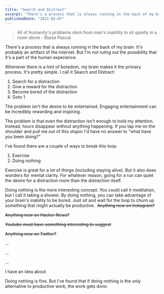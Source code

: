 ```yaml
---
title: "Search and Distract"
excerpt: "There's a process that is always running in the back of my brain. It's probably an artifact of the internet. But I'm not ruling out the possibility that it's a part of the human experience. Whenever there is a hint of boredom, my brain makes it the primary process. It's pretty simple. I call it Search and Distract"
publishedDate: "2021-02-07"
---
```


> All of humanity's problems stem from man's inability to sit quietly in a room alone
> \- Blaise Pascal

There's a process that is always running in the back of my brain. It's probably an artifact of the internet. But I'm not ruling out the possibility that it's a part of the human experience.

Whenever there is a hint of boredom, my brain makes it the primary process. It's pretty simple. I call it Search and Distract:

1.  Search for a distraction
2.  Give a reward for the distraction
3.  Become bored of the distraction
4.  Goto 1

The problem isn't the desire to be entertained. Engaging entertainment can be incredibly rewarding and inspiring.

The problem is that even the distraction isn't enough to hold my attention. Instead, hours disappear without anything happening. If you tap me on the shoulder and pull me out of this stupor I'd have no answer to "what have you been doing?"

I've found there are a couple of ways to break this loop.

1.  Exercise
2.  Doing nothing

Exercise is great for a lot of things (including staying alive). But it also does wonders for mental clarity. For whatever reason, going for a run can quiet the desire for a distraction more than the distraction itself.

Doing nothing is the more interesting concept. You could call it meditation, but I call it taking a shower. By doing nothing, you can take advantage of your brain's inability to be bored. Just sit and wait for the loop to churn up something that might actually be productive.
‍
~~Anything new on Instagram?~~

~~Anything new on Hacker News?~~

~~Youtube must have something interesting to suggest~~

~~Anything new on Twitter?~~

...

...

...

I have an idea about <project I should be working on>

Doing nothing is fine. But I've found that if doing nothing is the only alternative to productive work, the work gets done.
